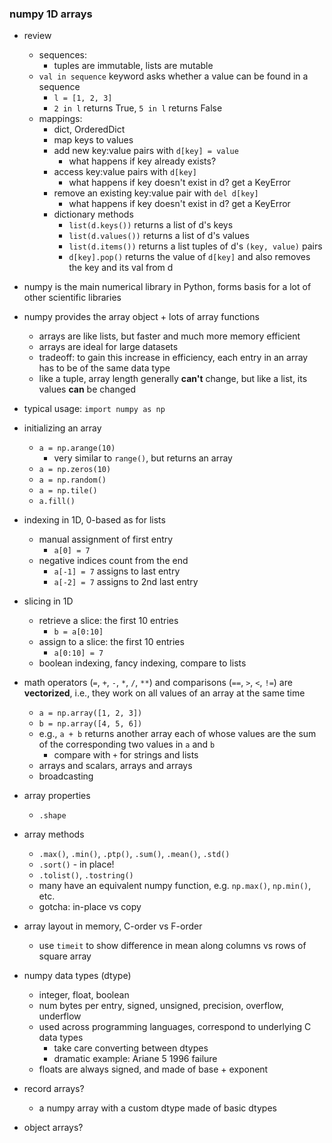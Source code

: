 ### numpy 1D arrays

- review
    - sequences:
        - tuples are immutable, lists are mutable
    - `val in sequence` keyword asks whether a value can be found in a sequence
        - ```l = [1, 2, 3]```
        - ```2 in l``` returns True, ```5 in l``` returns False
    - mappings:
        - dict, OrderedDict
        - map keys to values
        - add new key:value pairs with `d[key] = value`
            - what happens if key already exists?
        - access key:value pairs with `d[key]`
            - what happens if key doesn't exist in d? get a KeyError
        - remove an existing key:value pair with `del d[key]`
            - what happens if key doesn't exist in d? get a KeyError
        - dictionary methods
            - `list(d.keys())` returns a list of d's keys
            - `list(d.values())` returns a list of d's values
            - `list(d.items())` returns a list tuples of d's `(key, value)` pairs
            - `d[key].pop()` returns the value of `d[key]` and also removes the key and its val from d

- numpy is the main numerical library in Python, forms basis for a lot of other scientific libraries
- numpy provides the array object + lots of array functions
    - arrays are like lists, but faster and much more memory efficient
    - arrays are ideal for large datasets
    - tradeoff: to gain this increase in efficiency, each entry in an array has to be of the same data type
    - like a tuple, array length generally **can't** change, but like a list, its values **can** be changed
- typical usage: `import numpy as np`
- initializing an array
    - `a = np.arange(10)`
        - very similar to `range()`, but returns an array
    - `a = np.zeros(10)`
    - `a = np.random()`
    - `a = np.tile()`
    - `a.fill()`
- indexing in 1D, 0-based as for lists
    - manual assignment of first entry
        - `a[0] = 7`
    - negative indices count from the end
        - `a[-1] = 7` assigns to last entry
        - `a[-2] = 7` assigns to 2nd last entry
- slicing in 1D
    - retrieve a slice: the first 10 entries
        - `b = a[0:10]`
    - assign to a slice: the first 10 entries
        - `a[0:10] = 7`
    - boolean indexing, fancy indexing, compare to lists
- math operators (`=`, `+`, `-`, `*`, `/`, `**`) and comparisons (`==`, `>`, `<`, `!=`) are **vectorized**, i.e., they work on all values of an array at the same time
    - `a = np.array([1, 2, 3])`
    - `b = np.array([4, 5, 6])`
    - e.g., `a + b` returns another array each of whose values are the sum of the corresponding two values in `a` and `b`
        - compare with `+` for strings and lists
    - arrays and scalars, arrays and arrays
    - broadcasting
- array properties
    - `.shape`
- array methods
    - `.max()`, `.min()`, `.ptp()`, `.sum()`, `.mean()`, `.std()`
    - `.sort()` - in place!
    - `.tolist()`, `.tostring()`
    - many have an equivalent numpy function, e.g. `np.max()`, `np.min()`, etc.
    - gotcha: in-place vs copy
- array layout in memory, C-order vs F-order
    - use `timeit` to show difference in mean along columns vs rows of square array
- numpy data types (dtype)
    - integer, float, boolean
    - num bytes per entry, signed, unsigned, precision, overflow, underflow
    - used across programming languages, correspond to underlying C data types
        - take care converting between dtypes
        - dramatic example: Ariane 5 1996 failure
    - floats are always signed, and made of base + exponent
- record arrays?
    - a numpy array with a custom dtype made of basic dtypes
- object arrays?
